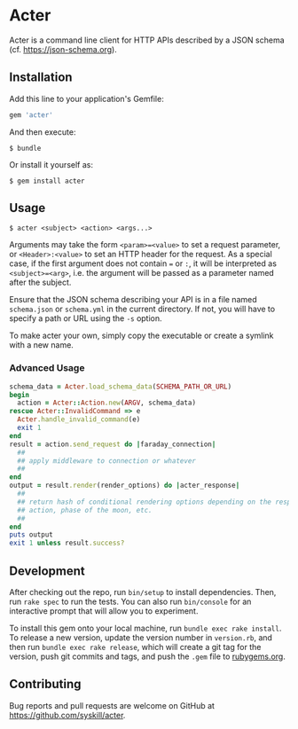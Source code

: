 # Acter

Acter is a command line client for HTTP APIs described by a JSON schema (cf. https://json-schema.org).

## Installation

Add this line to your application's Gemfile:

```ruby
gem 'acter'
```

And then execute:

    $ bundle

Or install it yourself as:

    $ gem install acter

## Usage

    $ acter <subject> <action> <args...>

Arguments may take the form `<param>=<value>` to set a request parameter, or `<Header>:<value>` to set an HTTP header for the request. As a special case, if the first argument does not contain `=` or `:`, it will be interpreted as `<subject>=<arg>`, i.e. the argument will be passed as a parameter named after the subject.

Ensure that the JSON schema describing your API is in a file named `schema.json` or `schema.yml` in the current directory. If not, you will have to specify a path or URL using the `-s` option.

To make acter your own, simply copy the executable or create a symlink with a new name.

### Advanced Usage

```ruby
schema_data = Acter.load_schema_data(SCHEMA_PATH_OR_URL)
begin
  action = Acter::Action.new(ARGV, schema_data)
rescue Acter::InvalidCommand => e
  Acter.handle_invalid_command(e)
  exit 1
end
result = action.send_request do |faraday_connection|
  ##
  ## apply middleware to connection or whatever
  ##
end
output = result.render(render_options) do |acter_response|
  ##
  ## return hash of conditional rendering options depending on the response,
  ## action, phase of the moon, etc.
  ##
end
puts output
exit 1 unless result.success?
```

## Development

After checking out the repo, run `bin/setup` to install dependencies. Then, run `rake spec` to run the tests. You can also run `bin/console` for an interactive prompt that will allow you to experiment.

To install this gem onto your local machine, run `bundle exec rake install`. To release a new version, update the version number in `version.rb`, and then run `bundle exec rake release`, which will create a git tag for the version, push git commits and tags, and push the `.gem` file to [rubygems.org](https://rubygems.org).

## Contributing

Bug reports and pull requests are welcome on GitHub at https://github.com/syskill/acter.
